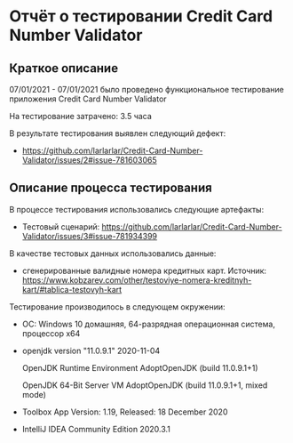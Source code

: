 # Отчёт о тестировании Credit Card Number Validator

## Краткое описание

07/01/2021 - 07/01/2021 было проведено функциональное тестирование приложения Credit Card Number Validator

На тестирование затрачено: 3.5 часа

В результате тестирования выявлен следующий дефект:
* https://github.com/larlarlar/Credit-Card-Number-Validator/issues/2#issue-781603065

## Описание процесса тестирования

В процессе тестирования использовались следующие артефакты:
* Тестовый сценарий: https://github.com/larlarlar/Credit-Card-Number-Validator/issues/3#issue-781934399

В качестве тестовых данных использовались данные:
* сгенерированные валидные номера кредитных карт. Источник: https://www.kobzarev.com/other/testoviye-nomera-kreditnyh-kart/#tablica-testovyh-kart

Тестирование производилось в следующем окружении:
* ОС: Windows 10 домашняя, 64-разрядная операционная система, процессор х64
* openjdk version "11.0.9.1" 2020-11-04

  OpenJDK Runtime Environment AdoptOpenJDK (build 11.0.9.1+1)
  
  OpenJDK 64-Bit Server VM AdoptOpenJDK (build 11.0.9.1+1, mixed mode)
* Toolbox App Version: 1.19, Released: 18 December 2020
* IntelliJ IDEA Community Edition 2020.3.1
